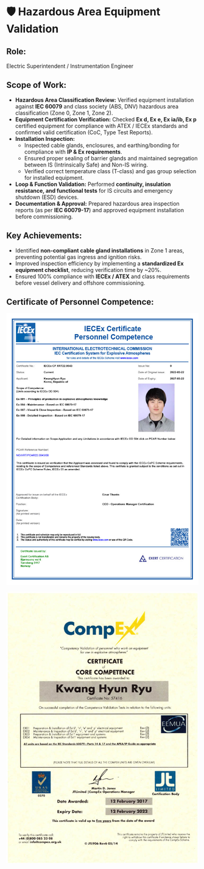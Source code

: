 # 🛡️ Hazardous Area Equipment Validation  

## Role: 
Electric Superintendent / Instrumentation Engineer  

## Scope of Work:  
- **Hazardous Area Classification Review:** Verified equipment installation against **IEC 60079** and class society (ABS, DNV) hazardous area classification (Zone 0, Zone 1, Zone 2).  
- **Equipment Certification Verification:** Checked **Ex d, Ex e, Ex ia/ib, Ex p** certified equipment for compliance with ATEX / IECEx standards and confirmed valid certification (CoC, Type Test Reports).  
- **Installation Inspection:**  
  - Inspected cable glands, enclosures, and earthing/bonding for compliance with **IP & Ex requirements**.  
  - Ensured proper sealing of barrier glands and maintained segregation between IS (Intrinsically Safe) and Non-IS wiring.  
  - Verified correct temperature class (T-class) and gas group selection for installed equipment.  
- **Loop & Function Validation:** Performed **continuity, insulation resistance, and functional tests** for IS circuits and emergency shutdown (ESD) devices.  
- **Documentation & Approval:** Prepared hazardous area inspection reports (as per **IEC 60079-17**) and approved equipment installation before commissioning.  

## Key Achievements:  
- Identified **non-compliant cable gland installations** in Zone 1 areas, preventing potential gas ingress and ignition risks.  
- Improved inspection efficiency by implementing a **standardized Ex equipment checklist**, reducing verification time by ~20%.  
- Ensured 100% compliance with **IECEx / ATEX** and class requirements before vessel delivery and offshore commissioning.  

## Certificate of Personnel Competence:

<p align="center">
  <img src="/Hazardous_Area_Inspection/images/1756087923666-56b1e666-ba4e-4f9e-8aad-c6ef7b46b6a10043_000_1.jpg" alt="Switchboard" width="600">
</p>

<p align="center">
  <img src="/Hazardous_Area_Inspection/images/1756088162445-5e8f5343-50c4-4286-ab12-c1ecd3cd869a_1.jpg" alt="Switchboard" width="600">
</p>
